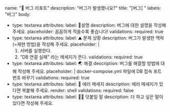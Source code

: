 name: "🐞 버그 리포트"
description: "버그가 발생했나요?"
title: "[버그] "
labels: "버그"
body:
- type: textarea
  attributes:
  label: 🐞설명
  description: 버그에 대한 설명을 작성해 주세요.
  placeholder: 꼼꼼하게 적을수록 좋습니다!
  validations:
  required: true
- type: textarea
  attributes:
  label: ⛰️ 문제 상황
  description: 버그가 발생한 맥락(=재현 방법)을 작성해 주세요.
  placeholder: |
  1. 서버를 실행한다.
  2. "DB 연결 실패" 라는 메세지가 뜬다.
  validations:
  required: true
- type: textarea
  attributes:
  label: 🌏 해결
  description: 버그를 해결할 방법에 대해 작성해 주세요.
  placeholder: |
  docker-compose.yml 파일에 DB 접속 포트 번호 바꾸기
  validations:
  required: true
- type: textarea
  attributes:
  label: 📄 에러 메세지
  description: 에러 메세지가 있다면 복붙해 주세요.
  render: shell
  validations:
  required: false
- type: textarea
  attributes:
  label: 🙋🏻 덧붙일 말
  description: 더 하고 싶은 말이 있다면 작성해 주세요.